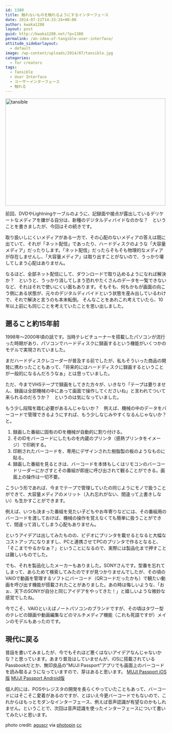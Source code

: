 ```yaml
---
id: 1380
title: 触れないものを触れるようにするインターフェース
date: 2014-07-21T14:33:24+00:00
author: kwaka1208
layout: post
guid: http://kwaka1208.net/?p=1380
permalink: /an-idea-of-tangible-user-interface/
attitude_sidebarlayout:
  - default
image: /wp-content/uploads/2014/07/tansible.jpg
categories:
  - for creators
tags:
  - Tansible
  - User Interface
  - ユーザーインターフェース
  - 触れる
---
```

<img src="http://kwaka1208.net/wp-content/uploads/2014/07/tansible.jpg" alt="tansible" width="500" height="334" class="alignnone size-full wp-image-1381" />

<p>前回、DVDやLightningケーブルのように、記録面や接点が露出しているデリケートなメディアを嫌がる自分は、新種のデジタルディバイドなのかな？　ということを書きましたが、今回はその続きです。</p>
<p>取り扱いしにくいメディアがある一方で、その心配のないメディアの答えは既に出ていて、それが「ネット配信」であったり、ハードディスクのような「大容量メディア」だったりします。「ネット配信」だったらそもそも物理的なメディアが存在しませんし、「大容量メディア」は取り出すことがないので、うっかり壊してしまう心配はありません。</p>
<p>なるほど、全部ネット配信にして、ダウンロードで取り込めるようになれば解決か？　というと、うっかり消してしまう恐れやたくさんのデータを一覧できないなど、それはそれで使いにくい面もあります。そもそも、何もかもが画面の向こう側にある状態が、元々のデジタルディバイドという状態を産み出しているわけで、それで解決と言うのも本末転倒。
そんなことをあれこれ考えていたら、10年以上前にも同じことを考えていたことを思い出しました。</p>
<h2>遡ること約15年前</h2>
<p>1998年～2000年頃の話です。当時テレビチューナーを搭載したパソコンが流行った時期があり、パソコンでハードディスクに録画するという機能がいくつかのモデルで実現されていました。</p>
<p>まだハードディスクレコーダーが普及する前でしたが、私もそういった商品の開発に携わったこともあって、「将来的にはハードディスクに録画するということが一般的になるんだろうなぁ」とは思っていました。</p>
<p>ただ、今までVHSテープで録画をしてきた方々が、いきなり「テープは要りません、録画は全部機械の中にあって画面で操作してくださいね」と言われてついて来られるのだろうか？　というのは気になっていました。</p>
<p>もう少し段階を踏む必要があるんじゃないか？　例えば、機械の中のデータをバーコードで管理できるようにすれば、もう少しなじみやすくなるんじゃないか？と。</p>
<ol>
<li>録画した番組に固有のIDを機械が自動的に割り付ける。</li>
<li>そのIDをバーコードにしたものを内蔵のプリンタ（感熱プリンタをイメージ）で印刷する。</li>
<li>印刷されたバーコードを、専用にデザインされた樹脂製の板のようなものに貼る。</li>
<li>録画した番組を見るときは、バーコードを本体もしくはリモコンのバーコードリーダーにかざすとその番組が即座に呼び出されて観ることができる。画面上の操作は一切不要。</li>
</ol>
<p>こういう形であれば、今までテープで管理していたの同じようにモノで扱うことができて、大容量メディアのメリット（入れ忘れがない、間違って上書きしない）も生かすことができます。</p>
<p>例えば、いつも決まった番組を見たい子どもやお年寄りなどには、その番組用のバーコードを渡しておけば、機械の操作を覚えなくても簡単に扱うことができて、間違って消してしまう心配もありません。</p>
<p>というアイデアは出してみたものの、ビデオにプリンタを載せるとなると大幅なコストアップになりますし、PCと連携させてPCのプリンタで作るとなると、「そこまでやるかなぁ？」ということになるので、実際には製品化まで押すことは難しいものでした。</p>
<p>でも、それを製品化したメーカーもありました。SONYさんです。型番を忘れてしまって、あらためて検索してみたのですが見つかりませんでしたが、その頃のVAIOで動画を管理するソフトにバーコード（QRコードだったかも）で観たい動画を呼び出す機能が搭載されたことがありました。あの時は悔しいような、「おぉ、天下のSONYが自分と同じアイデアをやってきた！」と嬉しいような微妙な感覚でしたね。<p>
<p>今でこそ、VAIOといえばノートパソコンのブランドですが、その頃はタワー型のテレビの録画や動画編集などのマルチメディア機能（これも死語ですが）メインのモデルもあったのです。</p>
<h2>現代に戻る</h2>
<p>昔話を書いてみましたが、今でもそれほど悪くはないアイデアなんじゃないかな？と思っています。あまり普及はしていませんが、iOSに搭載されているPassbookだとか、無印良品の"MUJI Passport"アプリでも画面上のバーコードを読み取るようになっていますので、芽はあると思います。
<a href="https://itunes.apple.com/jp/app/muji-passport/id631993791?mt=8">MUJI Passport iOS版</a>
<a href="https://play.google.com/store/apps/details?id=net.muji.passport.android&hl=ja">MUJI Passport Android版</a>
</p>
<p>個人的には、POSやレジスタの開発を長らくやっていたこともあって、バーコードにはそこそこ愛着があるのですが、とはいえ今更バーコードでもないので、これからはもっとモダンなインターフェース、例えば音声認識が有望なのかもしれません。ということで、次回は音声認識を使ったインターフェースについて書いてみたいと思います。</p>
photo credit: <a href="https://www.flickr.com/photos/a6u571n/3207185886/">aguscr</a> via <a href="http://photopin.com">photopin</a> <a href="http://creativecommons.org/licenses/by/2.0/">cc</a>
